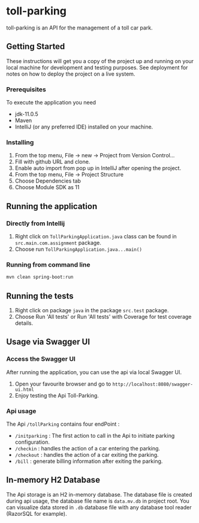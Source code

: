 # toll-parking
toll-parking is an API for the management of a toll car park.

## Getting Started
These instructions will get you a copy of the project up and running on your local machine for development and testing purposes.
See deployment for notes on how to deploy the project on a live system.
### Prerequisites
To execute the application you need
* jdk-11.0.5
* Maven
* IntelliJ (or any preferred IDE)
installed on your machine.
### Installing
1. From the top menu, File -> new -> Project from Version Control...
2. Fill with github URL and clone.
3. Enable auto import from pop up in IntelliJ after opening the project.
4. From the top menu, File -> Project Structure 
5. Choose Dependencies tab
6. Choose Module SDK as 11

## Running the application
### Directly from Intellij
1. Right click on `TollParkingApplication.java` class can be found in `src.main.com.assignment` package.
2. Choose run `TollParkingApplication.java...main()`
### Running from command line
```bash
mvn clean spring-boot:run
```
## Running the tests
1. Right click on package `java` in the package `src.test` package.
2. Choose Run 'All tests' or Run 'All tests' with Coverage for test coverage details.

## Usage via Swagger UI
### Access the Swagger UI
After running the application, you can use the api via local Swagger UI.
1. Open your favourite browser and go to `http://localhost:8080/swagger-ui.html`
2. Enjoy testing the Api Toll-Parking.
### Api usage
The Api `/tollParking` contains four endPoint :
* `/initparking` : The first action to call in the Api to initiate parking configuration.
* `/checkin` : handles the action of a car entering the parking.
* `/checkout` : handles the action of a car exiting the parking.
* `/bill` : generate billing information after exiting the parking.

## In-memory H2 Database
The Api storage is an H2 in-memory database.
The database file is created during api usage, the database file name is `data.mv.db` in project root.
You can visualize data stored in `.db` database file with any database tool reader (RazorSQL for example).

